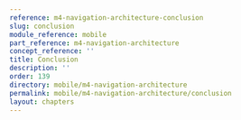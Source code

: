 ```yaml
---
reference: m4-navigation-architecture-conclusion
slug: conclusion
module_reference: mobile
part_reference: m4-navigation-architecture
concept_reference: ''
title: Conclusion
description: ''
order: 139
directory: mobile/m4-navigation-architecture
permalink: mobile/m4-navigation-architecture/conclusion
layout: chapters
---
```

